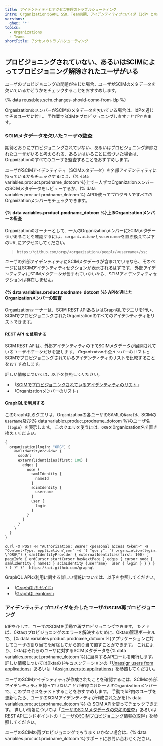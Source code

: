 ```yaml
---
title: アイデンティティとアクセス管理のトラブルシューティング
intro: OrganizationのSAML SSO、Team同期、アイデンティティプロバイダ（IdP）との接続に関するエラーに対する一般的なトラブルシューティングをレビューして解決してください。
versions:
  ghec: '*'
topics:
  - Organizations
  - Teams
shortTitle: アクセスのトラブルシューティング
---
```


## プロビジョニングされていない、あるいはSCIMによってプロビジョニング解除されたユーザがいる

ユーザのプロビジョニングの問題が生じた場合、ユーザがSCIMのメタデータを欠いているかどうかをチェックすることをおすすめします。

{% data reusables.scim.changes-should-come-from-idp %}

OrganizationのメンバーがSCIMのメタデータを欠いている場合は、IdPを通じてそのユーザに対し、手作業でSCIMをプロビジョニングし直すことができます。

### SCIMメタデータを欠いたユーザの監査

期待どおりにプロビジョニングされていない、あるいはプロビジョニング解除されたユーザがいると考えられる、あるいはいることに気づいた場合は、Organizationのすべてのユーザを監査することをおすすめします。

ユーザがSCIMアイデンティティ（SCIMメタデータ）を外部アイデンティティに持っているかをチェックするには、{% data variables.product.prodname_dotcom %}上で一人ずつOrganizationメンバーのSCIMメタデータをレビューするか、{% data variables.product.prodname_dotcom %} APIを使ってプログラムですべてのOrganizationメンバーをチェックできます。

#### {% data variables.product.prodname_dotcom %}上のOrganizationメンバーの監査

Organizationのオーナーとして、一人のOrganizationメンバーにSCIMメタデータがあることを確認するには、`<organization>`と`<username>`を置き換えて以下のURLにアクセスしてください。

> `https://github.com/orgs/<organization>/people/<username>/sso`

ユーザの外部アイデンティティにSCIMメタデータが含まれているなら、そのページにはSCIMアイデンティティセクションが表示されるはずです。 外部アイデンティティにSCIMメタデータが含まれていないなら、SCIMアイデンティティセクションは存在しません。

#### {% data variables.product.prodname_dotcom %} APIを通じたOrganizationメンバーの監査

Organizationオーナーは、SCIM REST APIあるいはGraphQLでクエリを行い、SCIMでプロビジョニングされたOrganizationのすべてのアイデンティティをリストできます。

#### REST API を使用する

SCIM REST APIは、外部アイデンティティの下でSCIMメタデータが展開されているユーザのデータだけを返します。 Organizationの全メンバーのリストと、SCIMでプロビジョニングされているアイデンティティのリストを比較することをおすすめします。

詳しい情報については、以下を参照してください。
  - 「[SCIMでプロビジョニングされているアイデンティティのリスト](/rest/reference/scim#list-scim-provisioned-identities)」
  - 「[Organizationメンバーのリスト](/rest/reference/orgs#list-organization-members)」

#### GraphQLを利用する

このGraphQLのクエリは、Organizationの各ユーザのSAMLの`NameId`、SCIMの`UserName`及び{% data variables.product.prodname_dotcom %}のユーザ名（`login`）を表示します。 このクエリを使うには、`ORG`をOrganiozation名で置き換えてください。

```graphql
{
  organization(login: "ORG") {
    samlIdentityProvider {
      ssoUrl
      externalIdentities(first: 100) {
        edges {
          node {
            samlIdentity {
              nameId
            }
            scimIdentity {
              username
            }
            user {
              login
            }
          }
        }
      }
    }
  }
}
```

```shell
curl -X POST -H "Authorization: Bearer <personal access token>" -H "Content-Type: application/json" -d '{ "query": "{ organization(login: \"ORG\") { samlIdentityProvider { externalIdentities(first: 100) { pageInfo { endCursor startCursor hasNextPage } edges { cursor node { samlIdentity { nameId } scimIdentity {username}  user { login } } } } } } }" }'  https://api.github.com/graphql
```

GraphQL APIの利用に関する詳しい情報については、以下を参照してください。
   - 「[GraphQLのガイド](/graphql/guides)」
   - 「[GraphQL explorer](/graphql/overview/explorer)」

### アイデンティティプロバイダを介したユーザのSCIM再プロビジョニング

IdPを介して、ユーザのSCIMを手動で再プロビジョニングできます。 たとえば、Oktaのプロビジョニングのエラーを解決するために、Oktaの管理ポータルで、{% data variables.product.prodname_dotcom %}アプリケーションに対してユーザの割り当てを解除してから割り当て直すことができます。 これにより、Oktaはそれらのユーザに対するSCIMメタデータを{% data variables.product.prodname_dotcom %}に展開するAPIコールを発行します。 詳しい情報についてはOktaのドキュメンテーションの「[Unassign users from applications](https://help.okta.com/en/prod/Content/Topics/users-groups-profiles/usgp-unassign-apps.htm)」あるいは「[Assign users to applications](https://help.okta.com/en/prod/Content/Topics/users-groups-profiles/usgp-assign-apps.htm)」を参照してください。

ユーザのSCIMアイデンティティが作成されたことを確認するには、SCIMの外部アイデンティティを持っていないことが確認された一人のOrganizationメンバーで、このプロセスをテストすることをおすすめします。 手動でIdP内のユーザを更新したら、ユーザのSCIMアイデンティティが作成されたかを{% data variables.product.prodname_dotcom %} の SCIM APIを使ってチェックできます。 詳しい情報については「[ユーザのSCIMメタデータの欠如の監査](#auditing-users-for-missing-scim-metadata)」あるいはREST APIエンドポイントの「[ユーザのSCIMプロビジョニング情報の取得](/rest/reference/scim#get-scim-provisioning-information-for-a-user)」を参照してください。

ユーザのSCIMの再プロビジョニングでもうまくいかない場合は、{% data variables.product.prodname_dotcom %}サポートにお問い合わせください。
